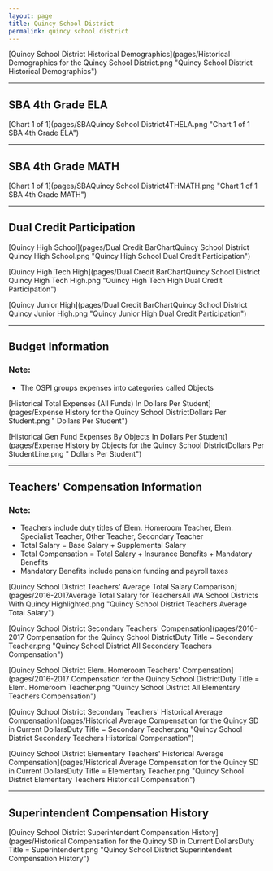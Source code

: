 ```yaml
---
layout: page
title: Quincy School District
permalink: quincy school district
---
```



[Quincy School District Historical Demographics](pages/Historical Demographics for the Quincy School District.png "Quincy School District Historical Demographics")

___

## SBA 4th Grade ELA

[Chart 1 of 1](pages/SBAQuincy School District4THELA.png "Chart 1 of 1 SBA 4th Grade ELA")


___

## SBA 4th Grade MATH

[Chart 1 of 1](pages/SBAQuincy School District4THMATH.png "Chart 1 of 1 SBA 4th Grade MATH")


___

## Dual Credit Participation

[Quincy High School](pages/Dual Credit BarChartQuincy School District Quincy High School.png "Quincy High School Dual Credit Participation")

[Quincy High Tech High](pages/Dual Credit BarChartQuincy School District Quincy High Tech High.png "Quincy High Tech High Dual Credit Participation")

[Quincy Junior High](pages/Dual Credit BarChartQuincy School District Quincy Junior High.png "Quincy Junior High Dual Credit Participation")


___

## Budget Information
### Note:
- The OSPI groups expenses into categories called Objects

[Historical Total Expenses (All Funds) In Dollars Per Student](pages/Expense History for the Quincy School DistrictDollars Per Student.png " Dollars Per Student")

[Historical Gen Fund Expenses By Objects In Dollars Per Student](pages/Expense History by Objects for the Quincy School DistrictDollars Per StudentLine.png " Dollars Per Student")


___

## Teachers' Compensation Information
### Note:
- Teachers include duty titles of Elem. Homeroom Teacher, Elem. Specialist Teacher, Other Teacher, Secondary Teacher
- Total Salary = Base Salary + Supplemental Salary
- Total Compensation = Total Salary + Insurance Benefits + Mandatory Benefits
- Mandatory Benefits include pension funding and payroll taxes

[Quincy School District Teachers' Average Total Salary Comparison](pages/2016-2017Average Total Salary for TeachersAll WA School Districts With Quincy Highlighted.png "Quincy School District Teachers Average Total Salary")

[Quincy School District Secondary Teachers' Compensation](pages/2016-2017 Compensation for the Quincy School DistrictDuty Title = Secondary Teacher.png "Quincy School District All Secondary Teachers Compensation")

[Quincy School District Elem. Homeroom Teachers' Compensation](pages/2016-2017 Compensation for the Quincy School DistrictDuty Title = Elem. Homeroom Teacher.png "Quincy School District All Elementary Teachers Compensation")

[Quincy School District Secondary Teachers' Historical Average Compensation](pages/Historical Average Compensation for the Quincy SD in Current DollarsDuty Title = Secondary Teacher.png "Quincy School District Secondary Teachers Historical Compensation")

[Quincy School District Elementary Teachers' Historical Average Compensation](pages/Historical Average Compensation for the Quincy SD in Current DollarsDuty Title = Elementary Teacher.png "Quincy School District Elementary Teachers Historical Compensation")


___

## Superintendent Compensation History

[Quincy School District Superintendent Compensation History](pages/Historical Compensation for the Quincy SD in Current DollarsDuty Title = Superintendent.png "Quincy School District Superintendent Compensation History")

